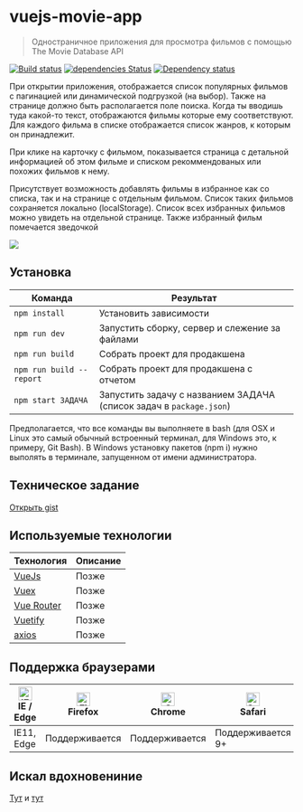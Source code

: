 # vuejs-movie-app 
> Одностраничное приложения для просмотра фильмов с помощью The Movie Database API

[![Build status][travis-image]][travis-url] [![dependencies Status](https://david-dm.org/webistomin/vuejs-movie-app/status.svg)](https://david-dm.org/webistomin/vuejs-movie-app) [![Dependency status][dependency-image]][dependency-url] 

При открытии приложения, отображается список популярных фильмов с пагинацией или динамической подгрузкой (на выбор). Также на странице должно быть располагается поле поиска. Когда ты вводишь туда какой-то текст, отображаются фильмы которые ему соответствуют. Для каждого фильма в списке отображается список жанров, к которым он принадлежит.

При клике на карточку с фильмом, показывается страница с детальной информацией об этом фильме и списком рекоммендованых или похожих фильмов к нему.

Присутствует возможность добавлять фильмы в избранное как со списка, так и на странице с отдельным фильмом. Список таких фильмов сохраняется локально (localStorage). Список всех избранных фильмов можно увидеть на отдельной странице. Также избранный фильм помечается зведочкой

<img src='https://raw.githubusercontent.com/dbader/readme-template/master/header.png'>

## Установка

<table>
  <thead>
    <tr>
      <th>Команда</th>
      <th>Результат</th>
    </tr>
  </thead>
  <tbody>
    <tr>
      <td width="30%"><code>npm install</code></td>
      <td>Установить зависимости</td>
    </tr>
    <tr>
      <td><code>npm run dev</code></td>
      <td>Запустить сборку, сервер и слежение за файлами</td>
    </tr>
     <tr>
      <td><code>npm run build</code></td>
      <td>Собрать проект для продакшена</td>
    </tr>
     <tr>
      <td><code>npm run build --report</code></td>
      <td>Собрать проект для продакшена с отчетом</td>
    </tr>
    <tr>
      <td><code>npm start ЗАДАЧА</code></td>
      <td>Запустить задачу с названием ЗАДАЧА (список задач в <code>package.json</code>)</td>
    </tr>
  </tbody>
</table>

Предполагается, что все команды вы выполняете в bash (для OSX и Linux это самый обычный встроенный терминал, для Windows это, к примеру, Git Bash). В Windows установку пакетов (npm i) нужно выполять в терминале, запущенном от имени администратора.

## Техническое задание 
<a href="https://gist.github.com/krambertech/ecb3890824fd7ada0f4ec1ff55125758" target="_blank">Открыть gist</a>

## Используемые технологии

<table>
  <thead>
    <tr>
      <th>Технология</th>
      <th>Описание</th>
    </tr>
  </thead>
  <tbody>
    <tr>
      <td><a href="https://ru.vuejs.org/index.html">VueJs</a></td>
      <td>Позже</td>
    </tr>
    <tr>
      <td><a href="https://vuex.vuejs.org/ru/">Vuex</a></td>
      <td>Позже</td>
    </tr>
     <tr>
      <td><a href="https://router.vuejs.org/ru/">Vue Router</a></td>
      <td>Позже</td>
    </tr>
     <tr>
      <td><a href="https://vuetifyjs.com/ru/">Vuetify</a></td>
      <td>Позже</td>
    </tr>
    <tr>
      <td><a href="https://ru.vuejs.org/v2/cookbook/using-axios-to-consume-apis.html">axios</a></td>
      <td>Позже</td>
    </tr>
  </tbody>
</table>

## Поддержка браузерами

| [<img src="https://raw.githubusercontent.com/alrra/browser-logos/master/src/edge/edge_48x48.png" alt="IE / Edge" width="24px" height="24px" />](http://godban.github.io/browsers-support-badges/)</br>IE / Edge | [<img src="https://raw.githubusercontent.com/alrra/browser-logos/master/src/firefox/firefox_48x48.png" alt="Firefox" width="24px" height="24px" />](http://godban.github.io/browsers-support-badges/)</br>Firefox | [<img src="https://raw.githubusercontent.com/alrra/browser-logos/master/src/chrome/chrome_48x48.png" alt="Chrome" width="24px" height="24px" />](http://godban.github.io/browsers-support-badges/)</br>Chrome | [<img src="https://raw.githubusercontent.com/alrra/browser-logos/master/src/safari/safari_48x48.png" alt="Safari" width="24px" height="24px" />](http://godban.github.io/browsers-support-badges/)</br>Safari
| --------- | --------- | --------- | --------- |
| IE11, Edge| Поддерживается| Поддерживается| Поддерживается 9+|

## Искал вдохновениние
<a href='https://github.com/dmtrbrl/tmdb-app'>Тут</a> и <a href='https://github.com/SKempin/reactjs-tmdb-app'>тут</a>


[travis-image]: https://travis-ci.org/webistomin/vuejs-movie-app.svg?branch=master
[travis-url]: https://travis-ci.org/webistomin/vuejs-movie-app
[dependency-image]: https://david-dm.org/webistomin/vuejs-movie-app/dev-status.svg
[dependency-url]: https://david-dm.org/webistomin/vuejs-movie-app

